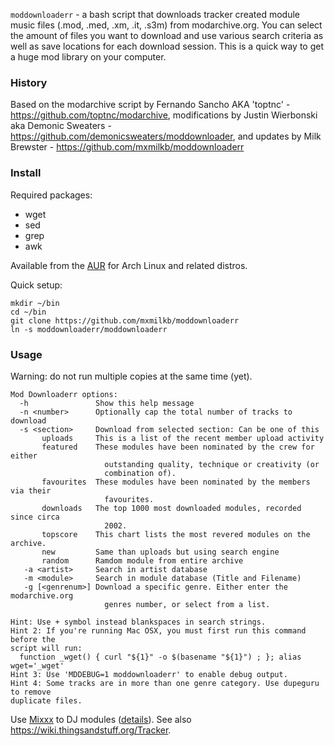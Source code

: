 `moddownloaderr` - a bash script that downloads tracker created module music files (.mod, .med, .xm, .it, .s3m) from modarchive.org. You can select the amount of files you want to download and use various search criteria as well as save locations for each download session. This is a quick way to get a huge mod library on your computer.

### History
Based on the modarchive script by Fernando Sancho AKA 'toptnc' - https://github.com/toptnc/modarchive, modifications by Justin Wierbonski aka Demonic Sweaters - https://github.com/demonicsweaters/moddownloader, and updates by Milk Brewster - https://github.com/mxmilkb/moddownloaderr

### Install 
Required packages:
* wget
* sed
* grep
* awk

Available from the [AUR](https://aur.archlinux.org/packages/moddownloaderr/) for Arch Linux and related distros.

Quick setup:
```
mkdir ~/bin
cd ~/bin
git clone https://github.com/mxmilkb/moddownloaderr
ln -s moddownloaderr/moddownloaderr
```

### Usage
Warning: do not run multiple copies at the same time (yet).

```
Mod Downloaderr options:
  -h               Show this help message
  -n <number>      Optionally cap the total number of tracks to download
  -s <section>     Download from selected section: Can be one of this
       uploads     This is a list of the recent member upload activity
       featured    These modules have been nominated by the crew for either
                     outstanding quality, technique or creativity (or
                     combination of).
       favourites  These modules have been nominated by the members via their
                     favourites.
       downloads   The top 1000 most downloaded modules, recorded since circa
                     2002.
       topscore    This chart lists the most revered modules on the archive.
       new         Same than uploads but using search engine
       random      Ramdom module from entire archive
   -a <artist>     Search in artist database
   -m <module>     Search in module database (Title and Filename)
   -g [<genrenum>] Download a specific genre. Either enter the modarchive.org
                     genres number, or select from a list.
		     
Hint: Use + symbol instead blankspaces in search strings.
Hint 2: If you're running Mac OSX, you must first run this command before the
script will run:
  function _wget() { curl "${1}" -o $(basename "${1}") ; }; alias wget='_wget'
Hint 3: Use 'MDDEBUG=1 moddownloaderr' to enable debug output.
Hint 4: Some tracks are in more than one genre category. Use dupeguru to remove
duplicate files.
```


Use [Mixxx](https://mixxx.org/) to DJ modules ([details](https://blueprints.launchpad.net/mixxx/+spec/mod-music-playback#edit-whiteboard)). See also https://wiki.thingsandstuff.org/Tracker.
